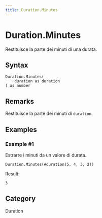 ```yaml
---
title: Duration.Minutes
---
```


# Duration.Minutes


Restituisce la parte dei minuti di una durata.


## Syntax

```powerquery
Duration.Minutes(
    duration as duration
) as number
```


## Remarks

Restituisce la parte dei minuti di <code>duration</code>.


## Examples

### Example #1 
Estrarre i minuti da un valore di durata.
```powerquery
Duration.Minutes(#duration(5, 4, 3, 2))
```

Result: 
```powerquery
3
```




## Category
Duration
